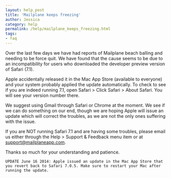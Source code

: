 ```yaml
---
layout: help_post
title: 'Mailplane keeps freezing'
author: Jessica
category: help
permalink: /help/mailplane_keeps_freezing.html
tags:
- faq
---
```


Over the last few days we have had reports of Mailplane beach balling and needing to be force quit. We have found that the cause seems to be due to an incompatibility for users who downloaded the developer preview version of Safari (7.1).

Apple accidentally released it in the Mac App Store (available to everyone) and your system probably applied the update automatically. To check to see if you are indeed running 7.1, open Safari > Click Safari > About Safari. You will see your version number there.

We suggest using Gmail through Safari or Chrome at the moment. We see if we can do something on our end, though we are hoping Apple will issue an update which will correct the troubles, as we are not the only ones suffering with the issue.

If you are NOT running Safari 7.1 and are having some troubles, please email us either through the Help > Support & Feedback menu item or at [support@mailplaneapp.com](mailto:support@mailplaneapp.com).

Thanks so much for your understanding and patience.

`UPDATE June 16 2014: Apple issued an update in the Mac App Store that you revert back to Safari 7.0.5. Make sure to restart your Mac after running the update.`
